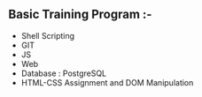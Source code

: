 ## Basic Training Program :-

- Shell Scripting
- GIT
- JS
- Web
- Database : PostgreSQL 
- HTML-CSS Assignment and DOM Manipulation